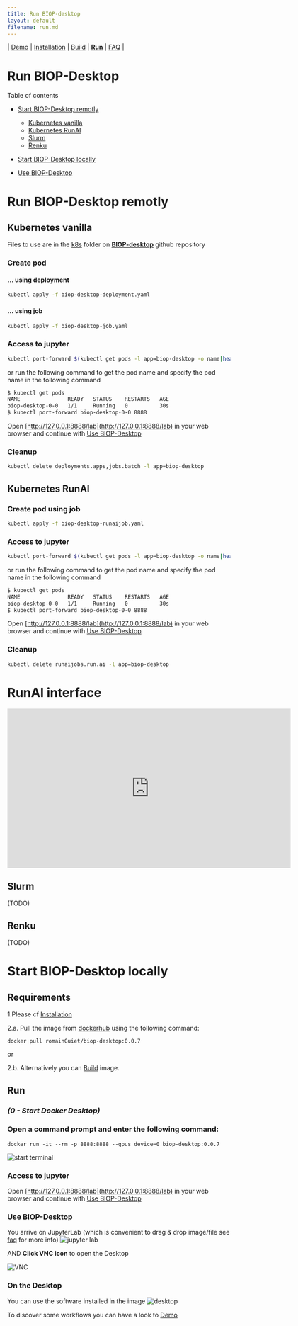 ```yaml
---
title: Run BIOP-desktop
layout: default
filename: run.md
--- 
```


| [Demo](/demo.md) | [Installation](/installation.md) | [Build](/build.md) | [**Run**](/run.md) | [FAQ](/faq.md) |

# Run BIOP-Desktop 

 Table of contents
- [Start BIOP-Desktop remotly](#start-biop-desktop-remotly)
    - [Kubernetes vanilla](#kubernetes-vanilla)
    - [Kubernetes RunAI](#kubernetes-runai)
    - [Slurm](#slurm)
    - [Renku](#renku)
- [Start BIOP-Desktop locally](#start-biop-desktop-locally)

- [Use BIOP-Desktop](#use-biop-desktop)



# Run BIOP-Desktop remotly

## Kubernetes vanilla

Files to use are in the [k8s](https://github.com/BIOP/BIOP-desktop/tree/main/k8s) folder on [**BIOP-desktop**](https://github.com/BIOP/BIOP-desktop) github repository

### Create pod 

#### ... using deployment

```bash
kubectl apply -f biop-desktop-deployment.yaml
```
#### ... using job
```bash
kubectl apply -f biop-desktop-job.yaml
```

### Access to jupyter
```bash
kubectl port-forward $(kubectl get pods -l app=biop-desktop -o name|head -n 1) 8888
```

or run the following command to get the pod name and specify the pod name in the following command
```bash
$ kubectl get pods 
NAME               READY   STATUS    RESTARTS   AGE
biop-desktop-0-0   1/1     Running   0          30s
$ kubectl port-forward biop-desktop-0-0 8888
```

Open [http://127.0.0.1:8888/lab](http://127.0.0.1:8888/lab) in your web browser and continue with [Use BIOP-Desktop](#use-biop-desktop)

### Cleanup
```bash
kubectl delete deployments.apps,jobs.batch -l app=biop-desktop
```

## Kubernetes RunAI

### Create pod using job
```bash
kubectl apply -f biop-desktop-runaijob.yaml
```

### Access to jupyter
```bash
kubectl port-forward $(kubectl get pods -l app=biop-desktop -o name|head -n 1) 8888
```

or run the following command to get the pod name and specify the pod name in the following command
```bash
$ kubectl get pods 
NAME               READY   STATUS    RESTARTS   AGE
biop-desktop-0-0   1/1     Running   0          30s
$ kubectl port-forward biop-desktop-0-0 8888
```

Open [http://127.0.0.1:8888/lab](http://127.0.0.1:8888/lab) in your web browser and continue with [Use BIOP-Desktop](#use-biop-desktop)

### Cleanup
```bash
kubectl delete runaijobs.run.ai -l app=biop-desktop
```

# RunAI interface   

<iframe width="640" height="360" src="https://docs.google.com/presentation/d/1420pMyae4zamCsfyuz5zT0VnYe-VlDGjydHa7PQpU4g/preview?embed?start=false&amp;loop=false&amp;delayms=60000" frameborder="0" allow="fullscreen" allowfullscreen> </iframe>


## Slurm 
(TODO)

## Renku 
(TODO)



# Start BIOP-Desktop locally

## Requirements

1.Please cf [Installation](/installation.md) 

2.a. Pull the image from [dockerhub](https://hub.docker.com/r/biop/biop-desktop) using the following command:

```
docker pull romainGuiet/biop-desktop:0.0.7
```
or 

2.b. Alternatively you can [Build](/build.md) image.


## Run 

### *(0 - Start Docker Desktop)*

### Open a command prompt and enter the following command:
```
docker run -it --rm -p 8888:8888 --gpus device=0 biop-desktop:0.0.7
```
![start terminal](/resources/local_run_00.png)

### Access to jupyter
Open [http://127.0.0.1:8888/lab](http://127.0.0.1:8888/lab) in your web browser and continue with [Use BIOP-Desktop](#use-biop-desktop)

### Use BIOP-Desktop
You arrive on JupyterLab (which is convenient to drag & drop image/file see [faq](/faq.md) for more info) 
![jupyter lab](/resources/local_JupyterLab.png)

AND **Click VNC icon** to open the Desktop

![VNC](/resources/VNC_icon.png)

### On the Desktop
You can use the software installed in the image
![desktop](/resources/local_BIOP-desktop.png)


To discover some workflows you can have a look to [Demo](/demo.md)
